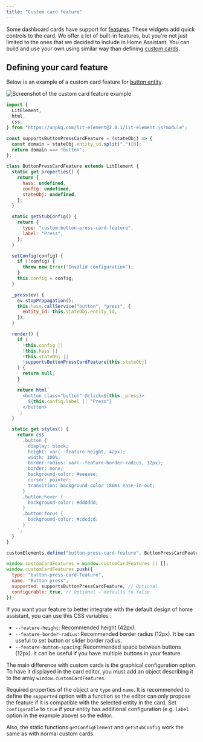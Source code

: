 ```yaml
---
title: "Custom card feature"
---
```


Some dashboard cards have support for [features](https://www.home-assistant.io/dashboards/features/). These widgets add quick controls to the card. We offer a lot of built-in features, but you're not just limited to the ones that we decided to include in Home Assistant. You can build and use your own using similar way than defining [custom cards](/docs/frontend/custom-ui/custom-card).

## Defining your card feature

Below is an example of a custom card feature for [button entity](/docs/core/entity/button/).

![Screenshot of the custom card feature example](/img/en/frontend/dashboard-custom-card-feature-screenshot.png)

```js
import {
  LitElement,
  html,
  css,
} from "https://unpkg.com/lit-element@2.0.1/lit-element.js?module";

const supportsButtonPressCardFeature = (stateObj) => {
  const domain = stateObj.entity_id.split(".")[0];
  return domain === "button";
};

class ButtonPressCardFeature extends LitElement {
  static get properties() {
    return {
      hass: undefined,
      config: undefined,
      stateObj: undefined,
    };
  }

  static getStubConfig() {
    return {
      type: "custom:button-press-card-feature",
      label: "Press",
    };
  }

  setConfig(config) {
    if (!config) {
      throw new Error("Invalid configuration");
    }
    this.config = config;
  }

  _press(ev) {
    ev.stopPropagation();
    this.hass.callService("button", "press", {
      entity_id: this.stateObj.entity_id,
    });
  }

  render() {
    if (
      !this.config ||
      !this.hass ||
      !this.stateObj ||
      !supportsButtonPressCardFeature(this.stateObj)
    ) {
      return null;
    }

    return html`
      <button class="button" @click=${this._press}>
        ${this.config.label || "Press"}
      </button>
    `;
  }

  static get styles() {
    return css`
      .button {
        display: block;
        height: var(--feature-height, 42px);
        width: 100%;
        border-radius: var(--feature-border-radius, 12px);
        border: none;
        background-color: #eeeeee;
        cursor: pointer;
        transition: background-color 180ms ease-in-out;
      }
      .button:hover {
        background-color: #dddddd;
      }
      .button:focus {
        background-color: #cdcdcd;
      }
    `;
  }
}

customElements.define("button-press-card-feature", ButtonPressCardFeature);

window.customCardFeatures = window.customCardFeatures || [];
window.customCardFeatures.push({
  type: "button-press-card-feature",
  name: "Button press",
  supported: supportsButtonPressCardFeature, // Optional
  configurable: true, // Optional - defaults to false
});
```

If you want your feature to better integrate with the default design of home assistant, you can use this CSS variables :

- `--feature-height`: Recommended height (42px).
- `--feature-border-radius`: Recommended border radius (12px). It be can useful to set button or slider border radius.
- `--feature-button-spacing`: Recommended space between buttons (12px). It can be useful if you have multiple buttons in your feature.

The main difference with custom cards is the graphical configuration option.
To have it displayed in the card editor, you must add an object describing it to the array `window.customCardFeatures`.

Required properties of the object are `type` and `name`. It is recommended to define the `supported` option with a function so the editor can only propose the feature if it is compatible with the selected entity in the card. Set `configurable` to `true` if your entity has additional configuration (e.g. `label` option in the example above) so the editor.

Also, the static functions `getConfigElement` and `getStubConfig` work the same as with normal custom cards.
